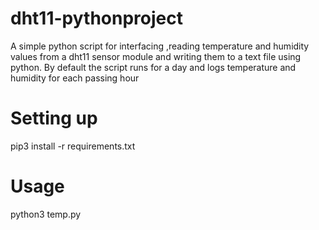 # dht11-pythonproject
A simple python script  for interfacing ,reading temperature and humidity values from a dht11 sensor module and writing them to a text file  using python. By default the script runs for a day and logs temperature and humidity for each passing hour
#
# Setting up
pip3 install -r requirements.txt

# Usage
python3 temp.py
